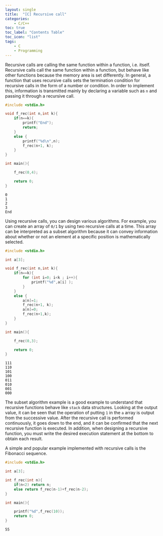 ```yaml
---
layout: single
title:  "[C] Recursive call"
categories:
    - C/C++
toc: true
toc_label: "Contents Table"
toc_icon: "list"
tags: 
    - C
    - Programming
---
```



Recursive calls are calling the same function within a function, i.e. itself. Recursive calls call the same function within a function, but behave like other functions because the memory area is set differently. In general, a function that uses recursive calls sets the termination condition for recursive calls in the form of a number or condition. In order to implement this, information is transmitted mainly by declaring a variable such as `n` and passing it through a recursive call.

  

```c
#include <stdio.h>

void f_rec(int n,int k){
    if(n==k){
        printf("End");
        return;
    }
    else {
        printf("%d\n",n);
        f_rec(n+1, k);
    }
}

int main(){

    f_rec(0,4);

    return 0;
}
```

```
0
1
2
3
End
```


Using recursive calls, you can design various algorithms. For example, you can create an array of `0/1` by using two recursive calls at a time. This array can be interpreted as a subset algorithm because it can convey information about whether or not an element at a specific position is mathematically selected.



```c
#include <stdio.h>

int a[3];

void f_rec(int n,int k){
    if(n==k){
        for (int i=0; i<k ; i++){
            printf("%d",a[i] );
        }
    }
    else {
        a[n]=1;
        f_rec(n+1, k);
        a[n]=0;
        f_rec(n+1,k);
    }
}

int main(){

    f_rec(0,3);

    return 0;
}
```

```
111
110
101
100
011
010
001
000
```


The subset algorithm example is a good example to understand that recursive functions behave like `stack` data structures. Looking at the output value, it can be seen that the operation of putting `1` in the `a` array is output from the successive value. After the recursive call is performed continuously, it goes down to the end, and it can be confirmed that the next recursive function is executed. In addition, when designing a recursive function, you must write the desired execution statement at the bottom to obtain each result.


A simple and popular example implemented with recursive calls is the Fibonacci sequence.



```c
#include <stdio.h>

int a[3];

int f_rec(int n){
    if(n<2) return n;
    else return f_rec(n-1)+f_rec(n-2);
}

int main(){

    printf("%d",f_rec(10));
    return 0;
}
```

```
55
```